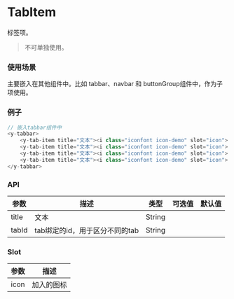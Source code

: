 # TabItem

标签项。

> 不可单独使用。

### 使用场景

主要嵌入在其他组件中。比如 tabbar、navbar 和 buttonGroup组件中，作为子项使用。

### 例子

``` javascript
// 嵌入tabbar组件中
<y-tabbar>
    <y-tab-item title="文本"><i class="iconfont icon-demo" slot="icon"></i></y-tab-item>
    <y-tab-item title="文本"><i class="iconfont icon-demo" slot="icon"></i></y-tab-item>
    <y-tab-item title="文本"><i class="iconfont icon-demo" slot="icon"></i></y-tab-item>
    <y-tab-item title="文本"><i class="iconfont icon-demo" slot="icon"></i></y-tab-item>
</y-tabbar>
```

### API

| 参数        | 描述        | 类型        | 可选值       | 默认值       |
| ----       | ----       | ----       | ----       | ----       |
| title |   文本  |   String  |       |       |
| tabId |  tab绑定的id，用于区分不同的tab  |   String  |       |       |

### Slot

| 参数        | 描述        |
| ----       | ----       |
| icon      | 加入的图标    |

